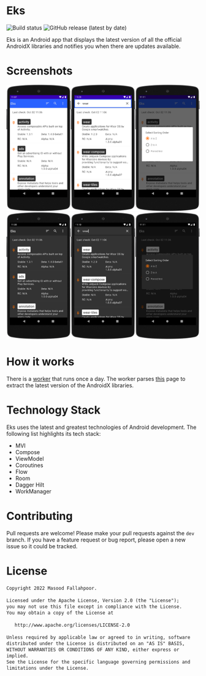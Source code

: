 # Eks

![Build status](https://github.com/masoodfallahpoor/Eks/actions/workflows/build.yml/badge.svg?branch=dev)
![GitHub release (latest by date)](https://img.shields.io/github/v/release/masoodfallahpoor/Eks?label=Latest%20version)

Eks is an Android app that displays the latest version of all the official AndroidX libraries and
notifies you when there are updates available.

# Screenshots

![Screenshots](/screenshots/1.png?raw=true "Screenshots light")
![Screenshots](/screenshots/2.png?raw=true "Screenshots dark")

# How it works

There is a [worker](https://developer.android.com/topic/libraries/architecture/workmanager) that
runs once a day. The worker parses [this](https://developer.android.com/jetpack/androidx/versions)
page to extract the latest version of the AndroidX libraries.

# Technology Stack

Eks uses the latest and greatest technologies of Android development. The following list highlights
its tech stack:

- MVI
- Compose
- ViewModel
- Coroutines
- Flow
- Room
- Dagger Hilt
- WorkManager

# Contributing

Pull requests are welcome! Please make your pull requests against the `dev` branch. If you have a
feature request or bug report, please open a new issue so it could be tracked.

License
=======

    Copyright 2022 Masood Fallahpoor.

    Licensed under the Apache License, Version 2.0 (the "License");
    you may not use this file except in compliance with the License.
    You may obtain a copy of the License at

       http://www.apache.org/licenses/LICENSE-2.0

    Unless required by applicable law or agreed to in writing, software
    distributed under the License is distributed on an "AS IS" BASIS,
    WITHOUT WARRANTIES OR CONDITIONS OF ANY KIND, either express or implied.
    See the License for the specific language governing permissions and
    limitations under the License.
